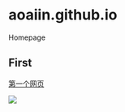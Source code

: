 # aoaiin.github.io
Homepage

## First
[第一个网页](test.md)

<img src="https://count.getloli.com/@aoaiin?name=aoaiin&theme=booru-lewd&padding=7&offset=0&align=top&scale=1&pixelated=1&darkmode=auto" />
